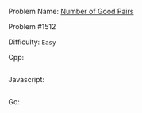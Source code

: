 Problem Name: [Number of Good Pairs](https://leetcode.com/problems/number-of-good-pairs/)

Problem #1512

Difficulty: `Easy`

Cpp:

```cpp

```

Javascript:

```js

```

Go:

```go

```
